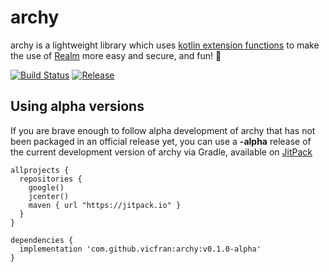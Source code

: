 # archy
archy is a lightweight library which uses [kotlin extension functions](https://kotlinlang.org/docs/reference/extensions.html) to make the use of [Realm](https://realm.io/) more easy and secure, and fun! :rocket:

[![Build Status](https://travis-ci.com/vicfran/archy.svg?branch=dev)](https://travis-ci.com/vicfran/archy)
[![Release](https://jitpack.io/v/vicfran/archy.svg)](https://jitpack.io/#vicfran/archy)

## Using alpha versions

If you are brave enough to follow alpha development of archy that has not been packaged in an official release yet, you can use a **-alpha** release of the current development version of archy via Gradle, available on [JitPack](https://jitpack.io/#vicfran/archy)

```
allprojects {
  repositories {
    google()
    jcenter()
    maven { url "https://jitpack.io" }
  }
}

dependencies {
  implementation 'com.github.vicfran:archy:v0.1.0-alpha'
}
```
